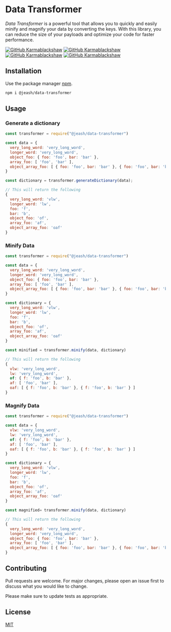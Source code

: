 # Data Transformer

*Data Transformer* is a powerful tool that allows you to quickly and easily minify and magnify your data by converting the keys. With this library, you can reduce the size of your payloads and optimize your code for faster performance.

[![GitHub Karmablackshaw](https://badges.pufler.dev/visits/karmablackshaw/data-transformer)](https://github.com/karmablackshaw) 
[![GitHub Karmablackshaw](https://img.shields.io/github/last-commit/karmablackshaw/data-transformer?label=Last+Commit)](https://github.com/karmablackshaw) 
[![GitHub Karmablackshaw](https://img.shields.io/github/commit-activity/m/karmablackshaw/data-transformer?color=orange&label=Average+Commits)](https://github.com/karmablackshaw) 
[![GitHub Karmablackshaw](https://img.shields.io/github/last-commit/karmablackshaw/data-transformer?label=Last+Commit)](https://github.com/karmablackshaw) 


## Installation

Use the package manager [npm](https://docs.npmjs.com/).

```bash
npm i @jeash/data-transformer
```

## Usage

### Generate a dictionary

```javascript
const transformer = require("@jeash/data-transformer")

const data = {
  very_long_word: 'very_long_word',
  longer_word: 'very_long_word',
  object_foo: { foo: 'foo', bar: 'bar' },
  array_foo: [ 'foo', 'bar' ],
  object_array_foo: [ { foo: 'foo', bar: 'bar' }, { foo: 'foo', bar: 'bar' } ]
}

const dictionary = transformer.generateDictionary(data);

// This will return the following
{
  very_long_word: 'vlw',
  longer_word: 'lw',
  foo: 'f',
  bar: 'b',
  object_foo: 'of',
  array_foo: 'af',
  object_array_foo: 'oaf'
}
```

### Minify Data

```javascript
const transformer = require("@jeash/data-transformer")

const data = {
  very_long_word: 'very_long_word',
  longer_word: 'very_long_word',
  object_foo: { foo: 'foo', bar: 'bar' },
  array_foo: [ 'foo', 'bar' ],
  object_array_foo: [ { foo: 'foo', bar: 'bar' }, { foo: 'foo', bar: 'bar' } ]
}

const dictionary = {
  very_long_word: 'vlw',
  longer_word: 'lw',
  foo: 'f',
  bar: 'b',
  object_foo: 'of',
  array_foo: 'af',
  object_array_foo: 'oaf'
}

const minified = transformer.minify(data, dictionary)

// This will return the following
{
  vlw: 'very_long_word',
  lw: 'very_long_word',
  of: { f: 'foo', b: 'bar' },
  af: [ 'foo', 'bar' ],
  oaf: [ { f: 'foo', b: 'bar' }, { f: 'foo', b: 'bar' } ]
}
```

### Magnify Data

```javascript
const transformer = require("@jeash/data-transformer")

const data = {
  vlw: 'very_long_word',
  lw: 'very_long_word',
  of: { f: 'foo', b: 'bar' },
  af: [ 'foo', 'bar' ],
  oaf: [ { f: 'foo', b: 'bar' }, { f: 'foo', b: 'bar' } ]
}

const dictionary = {
  very_long_word: 'vlw',
  longer_word: 'lw',
  foo: 'f',
  bar: 'b',
  object_foo: 'of',
  array_foo: 'af',
  object_array_foo: 'oaf'
}

const magnified= transformer.minify(data, dictionary)

// This will return the following
{
  very_long_word: 'very_long_word',
  longer_word: 'very_long_word',
  object_foo: { foo: 'foo', bar: 'bar' },
  array_foo: [ 'foo', 'bar' ],
  object_array_foo: [ { foo: 'foo', bar: 'bar' }, { foo: 'foo', bar: 'bar' } ]
}
```

## Contributing

Pull requests are welcome. For major changes, please open an issue first to discuss what you would like to change.

Please make sure to update tests as appropriate.

## License

[MIT](https://choosealicense.com/licenses/mit/)
